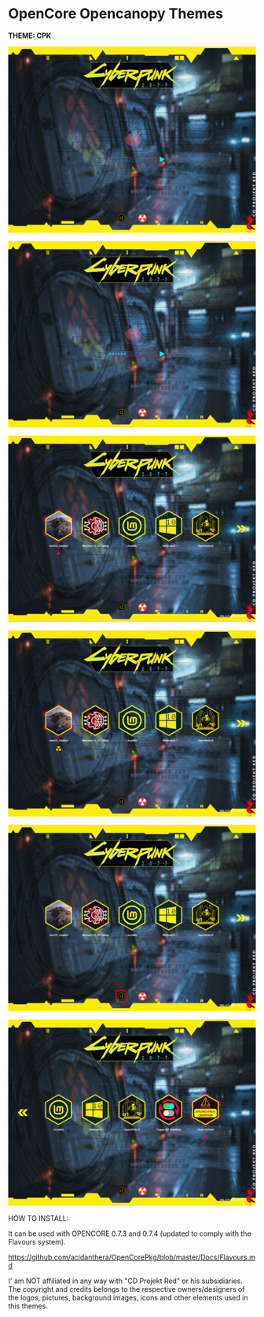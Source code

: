 # OpenCore Opencanopy Themes
**THEME: CPK** 


![This is an image](CPK/Screenshots/Screenshot_Background_1/12205357.png)

![This is an image](CPK/Screenshots/Screenshot_Background_1/12205402.png)

![This is an image](CPK/Screenshots/Screenshot_Background_1/12205421.png)

![This is an image](CPK/Screenshots/Screenshot_Background_1/12205427.png)

![This is an image](CPK/Screenshots/Screenshot_Background_1/12205439.png)

![This is an image](CPK/Screenshots/Screenshot_Background_1/12205448.png)

HOW TO INSTALL: 

It can be used with OPENCORE 0.7.3 and 0.7.4 (updated to comply with the Flavours system).

https://github.com/acidanthera/OpenCorePkg/blob/master/Docs/Flavours.md

I' am NOT affiliated in any way with "CD Projekt Red" or his subsidiaries. The copyright and credits belongs to the respective owners/designers of the logos, pictures, background images, icons and other elements used in this themes.
